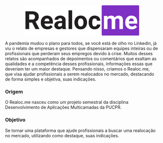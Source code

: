 <p align="center">
  <img src="https://github.com/rafaelfborges/realocme/blob/master/web/assets/images/realocme.svg" height="100">
</p>  

A pandemia mudou o plano para todos, se você está de olho no Linkedin, já viu o relato de empresas e gestores que dispensaram equipes inteiras ou de profissionais que perderam seus empregos devido à crise. Muitos desses relatos são acompanhados de depoimentos ou comentários que exaltam as qualidades e a competência desses profissionais, informações essas que deveriam ter um maior destaque. Pensando nisso, criamos o Realoc.me, que visa ajudar profissionais a serem realocados no mercado, destacando de forma simples e objetiva, suas indicações.

### Origem

O Realoc.me nasceu como um projeto semestral da disciplina Desenvolvimento de Aplicações Multicamadas da PUCPR. 

### Objetivo

Se tornar uma plataforma que ajude profissionais a buscar uma realocação no mercado, utilizando como destaque, suas indicações.
